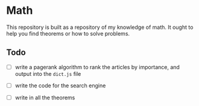 # Math

This repository is built as a repository of my knowledge of math. It ought to
help you find theorems or how to solve problems.

## Todo 

- [ ] write a pagerank algorithm to rank the articles by importance, and output
  into the `dict.js` file
- [ ] write the code for the search engine
- [ ] write in all the theorems

